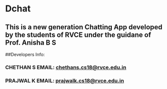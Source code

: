 # Dchat

## This is a new generation Chatting App developed by the students of RVCE under the guidane of Prof. Anisha B S

##Developers Info:

### CHETHAN S    EMAIL: chethans.cs18@rvce.edu.in

### PRAJWAL K   EMAIL: prajwalk.cs18@rvce.edu.in
